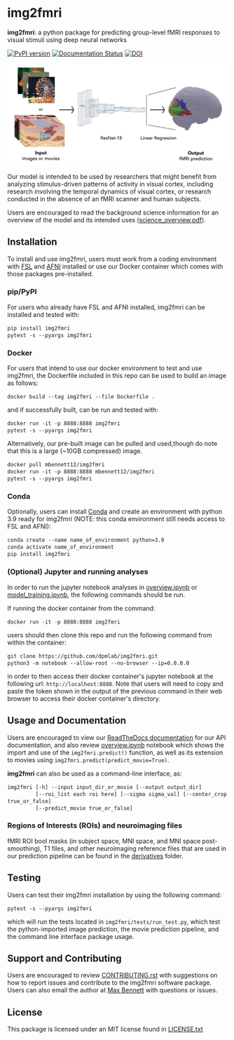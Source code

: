 # img2fmri

**img2fmri**: a python package for predicting group-level fMRI responses to visual stimuli using deep neural networks

[![PyPI version](https://badge.fury.io/py/img2fmri.svg)](https://badge.fury.io/py/img2fmri) [![Documentation Status](https://readthedocs.org/projects/img2fmri/badge/?version=latest)](https://img2fmri.readthedocs.io/en/latest/?badge=latest) [![DOI](https://zenodo.org/badge/DOI/10.5281/zenodo.8206556.svg)](https://doi.org/10.5281/zenodo.8206556)


<img src="https://raw.githubusercontent.com/dpmlab/img2fmri/main/model_overview.png" width="700" class="center"/>

Our model is intended to be used by researchers that might benefit from analyzing stimulus-driven patterns of activity in visual cortex, including research involving the temporal dynamics of visual cortex, or research conducted in the absence of an fMRI scanner and human subjects.

Users are encouraged to read the background science information for an overview of the model and its intended uses ([science_overview.pdf](science_overview.pdf)).

## Installation
To install and use img2fmri, users must work from a coding environment with [FSL](https://fsl.fmrib.ox.ac.uk/fsl/fslwiki/FslInstallation) and [AFNI](https://afni.nimh.nih.gov/pub/dist/doc/htmldoc/background_install/main_toc.html) installed or use our Docker container which comes with those packages pre-installed. 

### pip/PyPI

For users who already have FSL and AFNI installed, img2fmri can be installed and tested with:

    pip install img2fmri
    pytest -s --pyargs img2fmri

### Docker

For users that intend to use our docker environment to test and use img2fmri, the Dockerfile included in this repo can be used to build an image as follows:

    docker build --tag img2fmri --file Dockerfile .

and if successfully built, can be run and tested with:

    docker run -it -p 8888:8888 img2fmri
    pytest -s --pyargs img2fmri

Alternatively, our pre-built image can be pulled and used,though do note that this is a large (~10GB compressed) image.

    docker pull mbennett12/img2fmri
    docker run -it -p 8888:8888 mbennett12/img2fmri
    pytest -s --pyargs img2fmri

### Conda

Optionally, users can install [Conda](https://docs.conda.io/en/latest/) and create an environment with python 3.9 ready for img2fmri (NOTE: this conda environment still needs access to FSL and AFNI): 

    conda create --name name_of_environment python=3.9
    conda activate name_of_environment
    pip install img2fmri

### (Optional) Jupyter and running analyses
In order to run the jupyter notebook analyses in [overview.ipynb](overview.ipynb) or 
[model_training.ipynb](model_training/model_training.ipynb), the following commands should be run.

If running the docker container from the command:

    docker run -it -p 8888:8888 img2fmri

users should then clone this repo and run the following command from within the container:

    git clone https://github.com/dpmlab/img2fmri.git
    python3 -m notebook --allow-root --no-browser --ip=0.0.0.0

in order to then access their docker container's jupyter notebook at the following url: `http://localhost:8888`. 
Note that users will need to copy and paste the token shown in the output of the previous command in their
 web browser to access their docker container's directory.

## Usage and Documentation
Users are encouraged to view our [ReadTheDocs documentation](https://img2fmri.readthedocs.io/en/latest/) 
for our API documentation, and also review [overview.ipynb](overview.ipynb) notebook which shows the import 
and use of the `img2fmri.predict()` function, as well as its extension to movies using 
`img2fmri.predict(predict_movie=True)`.

**img2fmri** can also be used as a command-line interface, as:

    img2fmri [-h] --input input_dir_or_movie [--output output_dir]
             [--roi_list each roi here] [--sigma sigma_val] [--center_crop true_or_false]
             [--predict_movie true_or_false]
             
### Regions of Interests (ROIs) and neuroimaging files
fMRI ROI bool masks (in subject space, MNI space, and MNI space post-smoothing), T1 files, and other 
neuroimaging reference files that are used in our prediction pipeline can be found in the [derivatives](derivatives) folder.
             
## Testing
Users can test their img2fmri installation by using the following command:

    pytest -s --pyargs img2fmri

which will run the tests located in `img2fmri/tests/run_test.py`, which test the python-imported image prediction, the movie prediction pipeline, and the command line interface package usage.

## Support and Contributing
Users are encouraged to review [CONTRIBUTING.rst](CONTRIBUTING.rst) with suggestions on how to report issues and contribute to the img2fmri software package. Users can also email the author at [Max Bennett](mailto:mbb2176@columbia.edu) with questions or issues.

## License
This package is licensed under an MIT license found in [LICENSE.txt](LICENSE.txt)